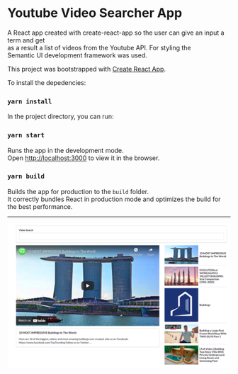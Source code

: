 # Youtube Video Searcher App

A React app created with create-react-app so the user can give an input a term and get  
as a result a list of videos from the Youtube API. For styling the  
Semantic UI development framework was used.

This project was bootstrapped with [Create React App](https://github.com/facebook/create-react-app).

To install the depedencies:
### `yarn install`

In the project directory, you can run:

### `yarn start`

Runs the app in the development mode.\
Open [http://localhost:3000](http://localhost:3000) to view it in the browser.

### `yarn build`

Builds the app for production to the `build` folder.\
It correctly bundles React in production mode and optimizes the build for the best performance.

<hr>

![Youtube Video Searcher App Image](app-img.png "Youtube Video Searcher App Image")
